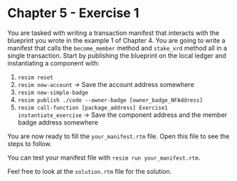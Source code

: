 # Chapter 5 - Exercise 1
You are tasked with writing a transaction manifest that interacts with the blueprint you wrote in the example 1 of Chapter 4. You are going to write a manifest that calls the `become_member` method and `stake_xrd` method all in a single transaction. Start by publishing the blueprint on the local ledger and instantiating a component with:

1. `resim reset`
2. `resim new-account` -> Save the account address somewhere
3. `resim new-simple-badge`
4. `resim publish ./code --owner-badge [owner_badge_NFAddress]`
5. `resim call-function [package_address] Exercise1 instantiate_exercise` -> Save the component address and the member badge address somewhere

You are now ready to fill the `your_manifest.rtm` file. Open this file to see the steps to follow.

You can test your manifest file with `resim run your_manifest.rtm`.

Feel free to look at the `solution.rtm` file for the solution.
